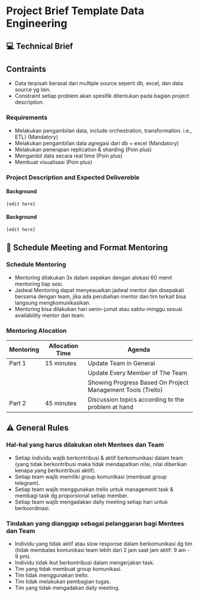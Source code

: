 # Project Brief Template Data Engineering

## 💻 Technical Brief

## Contraints

- Data terpisah berasal dari multiple source seperti db, excel, dan data source yg lain.
- Constraint setiap problem akan spesifik ditentukan pada bagian project description.

### Requirements

- Melakukan pengambilan data, include orchestration, transformation. i.e., ETL) (Mandatory)
- Melakukan pengambilan data agregasi dari db + excel (Mandatory)
- Melakukan penerapan replication & sharding (Poin plus)
- Mengambil data secara real time (Poin plus)
- Membuat visualisasi (Poin plus)

### Project Description and Expected Delivereble

#### Background

`[edit here]`

#### Background

`[edit here]`

## 📆 Schedule Meeting and Format Mentoring

### Schedule Mentoring

- Mentoring dilakukan 3x dalam sepekan dengan alokasi 60 menit mentoring tiap sesi.
- Jadwal Mentoring dapat menyesuaikan jadwal mentor dan disepakati bersama dengan team, jika ada perubahan mentor dan tim terkait bisa langsung mengkomunikasikan.
- Mentoring bisa dilakukan hari senin-jumat atau sabtu-minggu sesuai availability mentor dan team.

### Mentoring Alocation

| Mentoring | Allocation Time | Agenda                                                      |
| --------- | --------------- | ----------------------------------------------------------- |
| Part 1    | 15 minutes      | Update Team in General                                      |
|           |                 | Update Every Member of The Team                             |
|           |                 | Showing Progress Based On Project Management Tools (Trello) |
| Part 2    | 45 minutes      | Discussion topics according to the problem at hand          |

## ⚠️ General Rules

### Hal-hal yang harus dilakukan oleh Mentees dan Team

- Setiap individu wajib berkontribusi & aktif berkomunikasi dalam team (yang tidak berkontribusi maka tidak mendapatkan nilai, nilai diberikan kenapa yang berkontribusi aktif).
- Setiap team wajib memiliki group komunikasi (membuat group telegram).
- Setiap team wajib menggunakan trello untuk management task & membagi task dg proporsional setiap member.
- Setiap team wajib mengadakan daily meeting setiap hari untuk berkoordinasi.

### Tindakan yang dianggap sebagai pelanggaran bagi Mentees dan Team

- Individu yang tidak aktif atau slow response dalam berkomunikasi dg tim (tidak membalas komunikasi team lebih dari 2 jam saat jam aktif: 9 am - 9 pm).
- Individu tidak ikut berkontribusi dalam mengerjakan task.
- Tim yang tidak membuat group komunikasi.
- Tim tidak menggunakan trello.
- Tim tidak melakukan pembagian tugas.
- Tim yang tidak mengadakan daily meeting.

